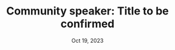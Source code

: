 ---
slug: oct-19-community-2
timeframe: 12:30 - 12:45 PM (15 min)
title: "Community speaker: Title to be confirmed"
datetime: 2023-10-19T12:30:00.000Z
date: Oct 19, 2023
time: 12:30 PM
isChild: false
hasPage: true
tags:
  - Community
youtube: 
youtubeUrl: 
---